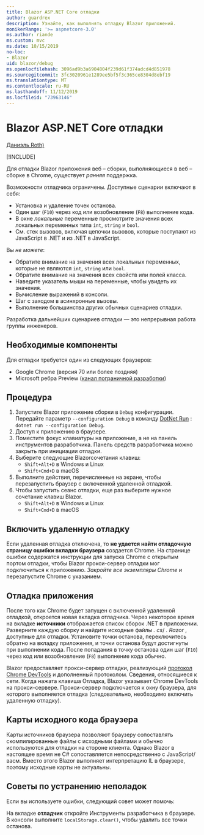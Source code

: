 ```yaml
---
title: Blazor ASP.NET Core отладки
author: guardrex
description: Узнайте, как выполнять отладку Blazor приложений.
monikerRange: '>= aspnetcore-3.0'
ms.author: riande
ms.custom: mvc
ms.date: 10/15/2019
no-loc:
- Blazor
uid: blazor/debug
ms.openlocfilehash: 3096ad9b3a6904804f239d61f374adcd4d851978
ms.sourcegitcommit: 3fc3020961e1289ee5bf5f3c365ce8304d8ebf19
ms.translationtype: MT
ms.contentlocale: ru-RU
ms.lasthandoff: 11/12/2019
ms.locfileid: "73963146"
---
```

# <a name="debug-aspnet-core-opno-locblazor"></a>Blazor ASP.NET Core отладки

[Даниэль Roth)](https://github.com/danroth27)

[!INCLUDE[](~/includes/blazorwasm-preview-notice.md)]

Для отладки Blazor приложения веб – сборки, выполняющиеся в веб – сборке в Chrome, существует *ранняя* поддержка.

Возможности отладчика ограничены. Доступные сценарии включают в себя:

* Установка и удаление точек останова.
* Один шаг (`F10`) через код или возобновление (`F8`) выполнение кода.
* В окне *локальные* переменные просмотрите значения всех локальных переменных типа `int`, `string` и `bool`.
* См. стек вызовов, включая цепочки вызовов, которые поступают из JavaScript в .NET и из .NET в JavaScript.

Вы *не можете*:

* Обратите внимание на значения всех локальных переменных, которые не являются `int`, `string` или `bool`.
* Обратите внимание на значения всех свойств или полей класса.
* Наведите указатель мыши на переменные, чтобы увидеть их значения.
* Вычисление выражений в консоли.
* Шаг с заходом в асинхронные вызовы.
* Выполнение большинства других обычных сценариев отладки.

Разработка дальнейших сценариев отладки — это непрерывная работа группы инженеров.

## <a name="prerequisites"></a>Необходимые компоненты

Для отладки требуется один из следующих браузеров:

* Google Chrome (версия 70 или более поздняя)
* Microsoft ребра Preview ([канал пограничной разработки](https://www.microsoftedgeinsider.com))

## <a name="procedure"></a>Процедура

1. Запустите Blazor приложение сборки в `Debug` конфигурации. Передайте параметр `--configuration Debug` в команду [DotNet Run](/dotnet/core/tools/dotnet-run) : `dotnet run --configuration Debug`.
1. Доступ к приложению в браузере.
1. Поместите фокус клавиатуры на приложение, а не на панель инструментов разработчика. Панель средств разработчика можно закрыть при инициации отладки.
1. Выберите следующие Blazorсочетания клавиш:
   * `Shift+Alt+D` в Windows и Linux
   * `Shift+Cmd+D` в macOS
1. Выполните действия, перечисленные на экране, чтобы перезапустить браузер с включенной удаленной отладкой.
1. Чтобы запустить сеанс отладки, еще раз выберите нужное сочетание клавиш Blazor.
   * `Shift+Alt+D` в Windows и Linux
   * `Shift+Cmd+D` в macOS

## <a name="enable-remote-debugging"></a>Включить удаленную отладку

Если удаленная отладка отключена, то **не удается найти отладочную страницу ошибки вкладки браузера** создается Chrome. На странице ошибки содержатся инструкции для запуска Chrome с открытым портом отладки, чтобы Blazor прокси-сервер отладки мог подключиться к приложению. *Закройте все экземпляры Chrome* и перезапустите Chrome с указанием.

## <a name="debug-the-app"></a>Отладка приложения

После того как Chrome будет запущен с включенной удаленной отладкой, откроется новая вкладка отладчика. Через некоторое время на вкладке **источники** отображается список сборок .NET в приложении. Разверните каждую сборку и найдите исходные файлы *. cs*/ *. Razor* , доступные для отладки. Установите точки останова, переключитесь обратно на вкладку приложения, и точки останова будут достигнуты при выполнении кода. После попадания в точку останова один шаг (`F10`) через код или возобновление (`F8`) выполнение кода обычно.

Blazor предоставляет прокси-сервер отладки, реализующий [протокол Chrome DevTools](https://chromedevtools.github.io/devtools-protocol/) и дополненный протоколом. Сведения, относящиеся к сети. Когда нажата клавиша Отладка, Blazor указывает Chrome DevTools на прокси-сервере. Прокси-сервер подключается к окну браузера, для которого выполняется отладка (следовательно, необходимо включить удаленную отладку).

## <a name="browser-source-maps"></a>Карты исходного кода браузера

Карты источников браузера позволяют браузеру сопоставлять скомпилированные файлы с исходными файлами и обычно используются для отладки на стороне клиента. Однако Blazor в настоящее время не C# сопоставляется непосредственно с JavaScript/васм. Вместо этого Blazor выполняет интерпретацию IL в браузере, поэтому исходные карты не актуальны.

## <a name="troubleshooting-tip"></a>Советы по устранению неполадок

Если вы используете ошибки, следующий совет может помочь:

На вкладке **отладчик** откройте Инструменты разработчика в браузере. В консоли выполните `localStorage.clear()`, чтобы удалить все точки останова.
